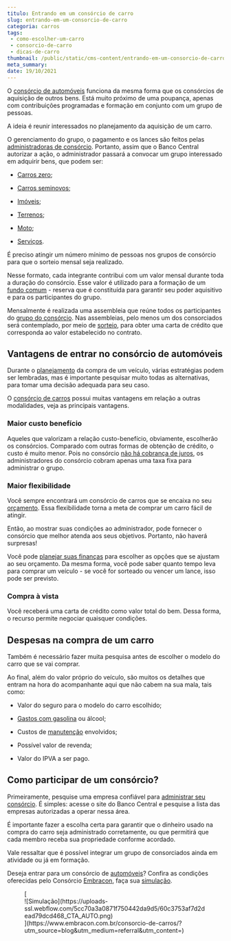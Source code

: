 ```yaml
---
titulo: Entrando em um consórcio de carro
slug: entrando-em-um-consorcio-de-carro
categoria: carros
tags:
 - como-escolher-um-carro
 - consorcio-de-carro
 - dicas-de-carro
thumbnail: /public/static/cms-content/entrando-em-um-consorcio-de-carro.jpg
meta_summary: 
date: 19/10/2021
---
```

O [consórcio de automóveis](https://www.embracon.com.br/blog/guia-para-consorcio-de-automoveis-de-a-a-z) funciona da mesma forma que os consórcios de aquisição de outros bens. Está muito próximo de uma poupança, apenas com contribuições programadas e formação em conjunto com um grupo de pessoas.

A ideia é reunir interessados ​​no planejamento da aquisição de um carro.

O gerenciamento do grupo, o pagamento e os lances são feitos pelas [administradoras de consórcio](https://www.embracon.com.br/conhecaoconsorcio/o-que-e-uma-administradora-de-consorcio). Portanto, assim que o Banco Central autorizar a ação, o administrador passará a convocar um grupo interessado em adquirir bens, que podem ser:

- [Carros zero](https://www.embracon.com.br/blog/conquiste-seu-carro-zero-km-com-um-consorcio);

- [Carros seminovos;](https://www.embracon.com.br/blog/carro-zero-ou-seminovo)
- [Imóveis](https://www.embracon.com.br/blog/16-maiores-duvidas-sobre-o-consorcio-de-imoveis);
- [Terrenos](https://www.embracon.com.br/blog/vale-a-pena-comprar-um-terreno-para-investir);
- [Moto](https://www.embracon.com.br/blog/faca-o-consorcio-de-moto-e-realize-seu-sonho);
- [Serviços](https://www.embracon.com.br/blog/tudo-que-voce-pode-fazer-com-o-consorcio-de-servicos).

É preciso atingir um número mínimo de pessoas nos grupos de consórcio para que o sorteio mensal seja realizado.

Nesse formato, cada integrante contribui com um valor mensal durante toda a duração do consórcio. Esse valor é utilizado para a formação de um [fundo comum](https://www.embracon.com.br/blog/o-que-e-o-fundo-comum-no-consorcio) - reserva que é constituída para garantir seu poder aquisitivo e para os participantes do grupo.

Mensalmente é realizada uma assembleia que reúne todos os participantes do [grupo do consórcio](https://www.embracon.com.br/blog/o-que-e-o-fundo-comum-no-consorcio). Nas assembleias, pelo menos um dos consorciados será contemplado, por meio de [sorteio](https://www.embracon.com.br/conhecaoconsorcio/como-sao-realizados-os-sorteios-nas-assembleias), para obter uma carta de crédito que corresponda ao valor estabelecido no contrato.

Vantagens de entrar no consórcio de automóveis 
-----------------------------------------------

Durante o [planejamento](https://www.embracon.com.br/blog/planejamento-financeiro-um-guia-para-as-financas-nao-sairem-de-controle) da compra de um veículo, várias estratégias podem ser lembradas, mas é importante pesquisar muito todas as alternativas, para tomar uma decisão adequada para seu caso.

O [consórcio de carros](https://www.embracon.com.br/blog/conheca-os-20-principais-carros-do-brasil) possui muitas vantagens em relação a outras modalidades, veja as principais vantagens.

### Maior custo benefício 

Aqueles que valorizam a relação custo-benefício, obviamente, escolherão os consórcios. Comparado com outras formas de obtenção de crédito, o custo é muito menor. Pois no consórcio [não há cobrança de juros](https://www.embracon.com.br/blog/parcela-de-consorcio-tem-juros), os administradores do consórcio cobram apenas uma taxa fixa para administrar o grupo.

### Maior flexibilidade 

Você sempre encontrará um consórcio de carros que se encaixa no seu [orçamento](https://www.embracon.com.br/blog/como-fazer-um-orcamento-familiar-sem-erro). Essa flexibilidade torna a meta de comprar um carro fácil de atingir.

Então, ao mostrar suas condições ao administrador, pode fornecer o consórcio que melhor atenda aos seus objetivos. Portanto, não haverá surpresas!

Você pode [planejar suas finanças](https://www.embracon.com.br/blog/planejamento-financeiro-para-a-compra-de-um-carro) para escolher as opções que se ajustam ao seu orçamento. Da mesma forma, você pode saber quanto tempo leva para comprar um veículo - se você for sorteado ou vencer um lance, isso pode ser previsto.

### Compra à vista 

Você receberá uma carta de crédito como valor total do bem. Dessa forma, o recurso permite negociar quaisquer condições.

Despesas na compra de um carro 
-------------------------------

Também é necessário fazer muita pesquisa antes de escolher o modelo do carro que se vai comprar.

Ao final, além do valor próprio do veículo, são muitos os detalhes que entram na hora do acompanhante aqui que não cabem na sua mala, tais como:

- Valor do seguro para o modelo do carro escolhido;
- [Gastos com gasolina](https://www.embracon.com.br/blog/como-economizar-em-tempos-de-gasolina-tao-cara) ou álcool;
- Custos de [manutenção](https://www.embracon.com.br/blog/manutencao-preventiva-vale-a-pena-investir) envolvidos;
- Possível valor de revenda;

- Valor do IPVA a ser pago.

Como participar de um consórcio? 
---------------------------------

Primeiramente, pesquise uma empresa confiável para [administrar seu consórcio](https://www.embracon.com.br/blog/como-escolher-uma-administradora-de-consorcio). É simples: acesse o site do Banco Central e pesquise a lista das empresas autorizadas a operar nessa área.

É importante fazer a escolha certa para garantir que o dinheiro usado na compra do carro seja administrado corretamente, ou que permitirá que cada membro receba sua propriedade conforme acordado.

Vale ressaltar que é possível integrar um grupo de consorciados ainda em atividade ou já em formação.

Deseja entrar para um consórcio de [automóveis](https://www.embracon.com.br/blog/como-funciona-consorcio-de-automoveis-por-que-boa-opcao)? Confira as condições oferecidas pelo Consórcio [Embracon](https://www.embracon.com.br/a-embracon), faça sua [simulação](https://www.embracon.com.br/servicos/simulacao-de-consorcio).

<figure class="w-richtext-figure-type-image w-richtext-align-center">[<div>![Simulação](https://uploads-ssl.webflow.com/5cc70a3a0871f750442da9d5/60c3753af7d2dead79dcd468_CTA_AUTO.png)</div>](https://www.embracon.com.br/consorcio-de-carros/?utm_source=blog&utm_medium=referral&utm_content=)</figure>
